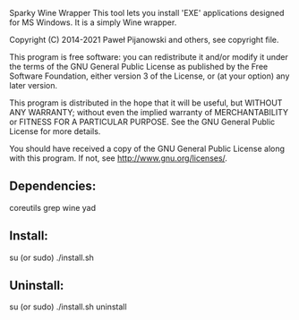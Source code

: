 Sparky Wine Wrapper
This tool lets you install 'EXE' applications designed for MS Windows. It is a simply Wine wrapper.

Copyright (C) 2014-2021 Paweł Pijanowski and others, see copyright file.

This program is free software: you can redistribute it and/or modify
it under the terms of the GNU General Public License as published by
the Free Software Foundation, either version 3 of the License, or
(at your option) any later version.

This program is distributed in the hope that it will be useful,
but WITHOUT ANY WARRANTY; without even the implied warranty of
MERCHANTABILITY or FITNESS FOR A PARTICULAR PURPOSE.  See the
GNU General Public License for more details.

You should have received a copy of the GNU General Public License
along with this program.  If not, see <http://www.gnu.org/licenses/>.

Dependencies:
-------------
coreutils
grep
wine
yad

Install:
-------------
su (or sudo) 
./install.sh

Uninstall:
-------------
su (or sudo)
./install.sh uninstall
